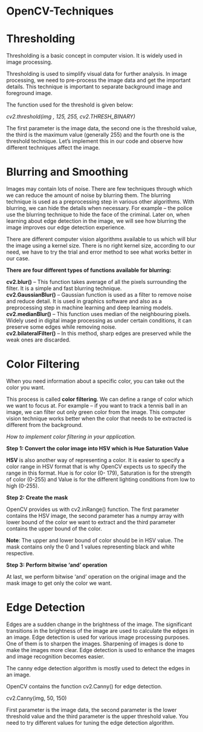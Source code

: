 # OpenCV-Techniques


# Thresholding

Thresholding is a basic concept in computer vision. It is widely used in image processing.

Thresholding is used to simplify visual data for further analysis. In image processing, we need to pre-process the image data and get the important details. This technique is important to separate background image and foreground image.

The function used for the threshold is given below:

*cv2.threshold(img , 125, 255, cv2.THRESH_BINARY)*

The first parameter is the image data, the second one is the threshold value, the third is the maximum value (generally 255) and the fourth one is the threshold technique. Let’s implement this in our code and observe how different techniques affect the image.

# Blurring and Smoothing


Images may contain lots of noise. There are few techniques through which we can reduce the amount of noise by blurring them. The blurring technique is used as a preprocessing step in various other algorithms. With blurring, we can hide the details when necessary. For example – the police use the blurring technique to hide the face of the criminal. Later on, when learning about edge detection in the image, we will see how blurring the image improves our edge detection experience.

There are different computer vision algorithms available to us which will blur the image using a kernel size. There is no right kernel size, according to our need, we have to try the trial and error method to see what works better in our case.

**There are four different types of functions available for blurring:**

**cv2.blur()** – This function takes average of all the pixels surrounding the filter. It is a simple and fast blurring technique.<br>
**cv2.GaussianBlur()** – Gaussian function is used as a filter to remove noise and reduce detail. It is used in graphics software and also as a preprocessing step in machine learning and deep learning models.<br>
**cv2.medianBlur()** – This function uses median of the neighbouring pixels. Widely used in digital image processing as under certain conditions, it can preserve some edges while removing noise.<br>
**cv2.bilateralFilter()** – In this method, sharp edges are preserved while the weak ones are discarded.<br>

# Color Filtering

When you need information about a specific color, you can take out the color you want.

This process is called **color filtering**. We can define a range of color which we want to focus at. For example – if you want to track a tennis ball in an image, we can filter out only green color from the image. This computer vision technique works better when the color that needs to be extracted is different from the background. 

*How to implement color filtering in your application.*

**Step 1: Convert the color image into HSV which is Hue Saturation Value**

**HSV** is also another way of representing a color. It is easier to specify a color range in HSV format that is why OpenCV expects us to specify the range in this format. Hue is for color (0- 179), Saturation is for the strength of color (0-255) and Value is for the different lighting conditions from low to high (0-255).

**Step 2: Create the mask**

OpenCV provides us with cv2.inRange() function. The first parameter contains the HSV image, the second parameter has a numpy array with lower bound of the color we want to extract and the third parameter contains the upper bound of the color.

**Note**: The upper and lower bound of color should be in HSV value. The mask contains only the 0 and 1 values representing black and white respective.

**Step 3: Perform bitwise ‘and’ operation**

At last, we perform bitwise ‘and’ operation on the original image and the mask image to get only the color we want.

# Edge Detection

Edges are a sudden change in the brightness of the image. The significant transitions in the brightness of the image are used to calculate the edges in an image. Edge detection is used for various image processing purposes. One of them is to sharpen the images. Sharpening of images is done to make the images more clear. Edge detection is used to enhance the images and image recognition becomes easier.

The canny edge detection algorithm is mostly used to detect the edges in an image.

OpenCV contains the function cv2.Canny() for edge detection.

cv2.Canny(img, 50, 150)

First parameter is the image data, the second parameter is the lower threshold value and the third parameter is the upper threshold value. You need to try different values for tuning the edge detection algorithm.
